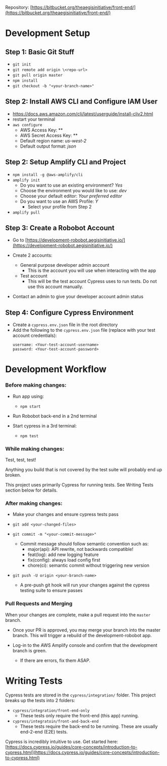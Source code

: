 Repository: [https://bitbucket.org/theaegisinitiative/front-end/](https://bitbucket.org/theaegisinitiative/front-end/)

# Development Setup

## Step 1: Basic Git Stuff

- `git init`
- `git remote add origin \<repo-url>`
- `git pull origin master`
- `npm install`
- `git checkout -b "<your-branch-name>"`

## Step 2: Install AWS CLI and Configure IAM User

- https://docs.aws.amazon.com/cli/latest/userguide/install-cliv2.html
- restart your terminal
- `aws configure`
  - AWS Access Key: \*\*
  - AWS Secret Access Key: \*\*
  - Default region name: _us-west-2_
  - Default output format: _json_

## Step 2: Setup Amplify CLI and Project

- `npm install -g @aws-amplify/cli`
- `amplify init`
  - Do you want to use an existing environment? _Yes_
  - Choose the environment you would like to use: _dev_
  - Choose your default editor: _Your preferred editor_
  - Do you want to use an AWS Profile: _Y_
    - Select your profile from Step 2
- `amplify pull`

## Step 3: Create a Robobot Account

- Go to [https://development-robobot.aegisinitiative.io/](https://development-robobot.aegisinitiative.io/)

- Create 2 accounts:

  - General purpose developer admin account
    - This is the account you will use when interacting with the app
  - Test account
    - This will be the test account Cypress uses to run tests. Do not use this account manually.

- Contact an admin to give your developer account admin status

## Step 4: Configure Cypress Environment

- Create a `cypress.env.json` file in the root directory
- Add the following to the `cypress.env.json` file (replace with your test account credentials):
  ```
  username: <Your-test-account-username>
  password: <Your-test-account-password>
  ```

# Development Workflow

### Before making changes:

- Run app using:

  - `npm start`

- Run Robobot back-end in a 2nd terminal

- Start cypress in a 3rd terminal:

  - `npm test`

### While making changes:

Test, test, test!

Anything you build that is not covered by the test suite will probably end up broken.

This project uses primarily Cypress for running tests. See Writing Tests section below for details.

### After making changes:

- Make your changes and ensure cypress tests pass

- `git add <your-changed-files>`
- `git commit -m "<your-commit-message>"`

  - Commit message should follow semantic convention such as:
    - major(api): API rewrite, not backwards compatible!
    - feat(log): add new logging feature
    - fix(config): always load config first
    - chore(ci): semantic commit without triggering new version

- `git push -U origin <your-branch-name>`
  - A pre-push git hook will run your changes against the cypress testing suite to ensure passes

### Pull Requests and Merging

When your changes are complete, make a pull request into the `master` branch.

- Once your PR is approved, you may merge your branch into the master branch. This will trigger a rebuild of the development-robobot app.

- Log-in to the AWS Amplify console and confirm that the development branch is green.
  - If there are errors, fix them ASAP.

# Writing Tests

Cypress tests are stored in the `cypress/integration/` folder. This project breaks up the tests into 2 folders:

- `cypress/integration/front-end-only`
  - These tests only require the front-end (this app) running.
- `cypress/integratoin/front-and-back-end`
  - These tests require the back-end to be running. These are usually end-2-end (E2E) tests.

Cypress is incredibly intuitive to use. Get started here: [https://docs.cypress.io/guides/core-concepts/introduction-to-cypress.html](https://docs.cypress.io/guides/core-concepts/introduction-to-cypress.html)
